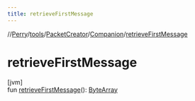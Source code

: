 ```yaml
---
title: retrieveFirstMessage
---
```

//[Perry](../../../../index.html)/[tools](../../index.html)/[PacketCreator](../index.html)/[Companion](index.html)/[retrieveFirstMessage](retrieve-first-message.html)



# retrieveFirstMessage



[jvm]\
fun [retrieveFirstMessage](retrieve-first-message.html)(): [ByteArray](https://kotlinlang.org/api/latest/jvm/stdlib/kotlin/-byte-array/index.html)




